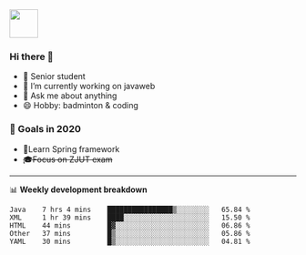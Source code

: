 <img src="https://github.com/egoist/egoist/raw/master/balloon.gif" width="50">

### Hi there 🐏

- 🌱 Senior student
- 🔭 I’m currently working on javaweb
- 💬 Ask me about anything
- 😄 Hobby: badminton & coding

### 🚀 Goals in 2020
+ 🍃Learn Spring framework
+ ~~🎓Focus on ZJUT exam~~
-------

📊 **Weekly development breakdown**
<!--START_SECTION:waka-->
```text
Java    7 hrs 4 mins    ████████████████▒░░░░░░░░   65.84 % 
XML     1 hr 39 mins    ████░░░░░░░░░░░░░░░░░░░░░   15.50 % 
HTML    44 mins         █▓░░░░░░░░░░░░░░░░░░░░░░░   06.86 % 
Other   37 mins         █▒░░░░░░░░░░░░░░░░░░░░░░░   05.86 % 
YAML    30 mins         █▒░░░░░░░░░░░░░░░░░░░░░░░   04.81 % 
```
<!--END_SECTION:waka-->
